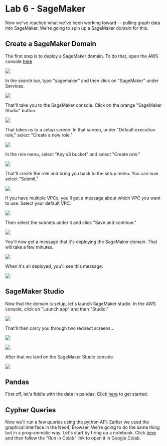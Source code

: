 # Lab 6 - SageMaker
Now we've reached what we've been working toward -- pulling graph data into SageMaker.  We're going to spin up a SageMaker domain for this.  

## Create a SageMaker Domain
The first step is to deploy a SageMaker domain.  To do that, open the AWS console [here](https://console.aws.amazon.com/)

![](images/01-console.png)

In the search bar, type "sagemaker" and then click on "SageMaker" under Services.

![](images/02-search.png)

That'll take you to the SageMaker console.  Click on the orange "SageMaker Studio" button.

![](images/03-sagemaker.png)

That takes us to a setup screen.  In that screen, under "Default execution role," select "Create a new role."

![](images/04-setup.png)

In the role menu, select "Any s3 bucket" and select "Create role."

![](images/05-role.png)

That'll create the role and bring you back to the setup menu.  You can now select "Submit."

![](images/06-setup.png)

If you have multiple VPCs, you'll get a message about which VPC you want to use.  Select your default VPC.  

![](images/07-vpc.png)

Then select the subnets under it and click "Save and continue."

![](images/08-subnets.png)

You'll now get a message that it's deploying the SageMaker domain.  That will take a few minutes.

![](images/09-deploy.png)

When it's all deployed, you'll see this message:

![](images/10-complete.png)

## SageMaker Studio
Now that the domain is setup, let's launch SageMaker studio.  In the AWS console, click on "Launch app" and then "Studio."

![](images/11-launch.png)

That'll then carry you through two redirect screens...

![](images/12-redirect.png)

![](images/13-redirect.png)

After that we land on the SageMaker Studio console.

![](images/14-studio.png)

## Pandas
First off, let's fiddle with the data in pandas.  Click [here](exploring_pandas.ipynb) to get started.

## Cypher Queries
Now we'll run a few queries using the python API.  Earlier we used the graphical interface in the Neo4j Browser.  We're going to do the same thing but in a programmatic way.  Let's start by firing up a notebook.  Click [here](exploring_cypher.ipynb) and then follow the "Run in Colab" link to open it in Google Colab.

